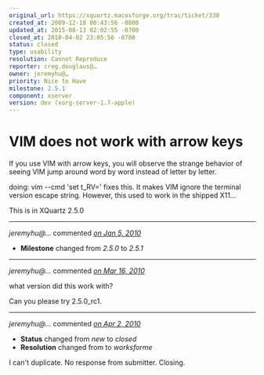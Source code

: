 ```yaml
---
original_url: https://xquartz.macosforge.org/trac/ticket/330
created_at: 2009-12-18 00:43:56 -0800
updated_at: 2015-08-13 02:02:55 -0700
closed_at: 2010-04-02 23:05:56 -0700
status: closed
type: usability
resolution: Cannot Reproduce
reporter: creg.douglaus@…
owner: jeremyhu@…
priority: Nice to Have
milestone: 2.5.1
component: xserver
version: dev (xorg-server-1.7-apple)
---
```


VIM does not work with arrow keys
=================================


If you use VIM with arrow keys, you will observe the strange behavior of seeing VIM jump around word by word instead of letter by letter.

doing: vim --cmd 'set t\_RV=' fixes this. It makes VIM ignore the terminal version escape string. However, this used to work in the shipped X11...

This is in XQuartz 2.5.0



---

*jeremyhu@…* commented *[on Jan 5, 2010](https://xquartz.macosforge.org/trac/ticket/330#comment:1 "January 5, 2010 at 7:09 PM PST")*

-   **Milestone** changed from *2.5.0* to *2.5.1*



---

*jeremyhu@…* commented *[on Mar 16, 2010](https://xquartz.macosforge.org/trac/ticket/330#comment:2 "March 16, 2010 at 11:46 PM PDT")*

what version did this work with?

Can you please try 2.5.0\_rc1.



---

*jeremyhu@…* commented *[on Apr 2, 2010](https://xquartz.macosforge.org/trac/ticket/330#comment:3 "April 2, 2010 at 11:05 PM PDT")*

-   **Status** changed from *new* to *closed*
-   **Resolution** changed from to *worksforme*

I can't duplicate. No response from submitter. Closing.



